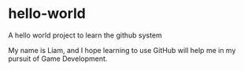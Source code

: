 # hello-world
A hello world project to learn the github system

My name is Liam, and I hope learning to use GitHub will help me in my pursuit of Game Development.
